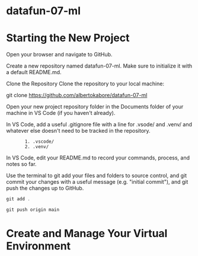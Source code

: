 # datafun-07-ml
# Starting the New Project

Open your browser and navigate to GitHub.

Create a new repository named datafun-07-ml. Make sure to initialize it with a default README.md.

Clone the Repository
Clone the repository to your local machine:

git clone https://github.com/albertokabore/datafun-07-ml

Open your new project repository folder in the Documents folder of your machine in VS Code (if you haven't already).

In VS Code, add a useful .gitignore file with a line for .vsode/ and .venv/ and whatever else doesn't need to be tracked in the repository.

```.gitignore
       1. .vscode/
       2. .venv/
```

In VS Code, edit your README.md to record your commands, process, and notes so far. 

Use the terminal to git add your files and folders to source control, and git commit your changes with a useful message (e.g. "initial commit"), and git push the changes up to GitHub.

```PowerShell
git add .

git push origin main
```


# Create and Manage Your Virtual Environment

